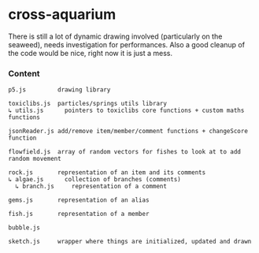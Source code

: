# cross-aquarium

There is still a lot of dynamic drawing involved (particularly on the seaweed), needs investigation for performances. Also a good cleanup of the code would be nice, right now it is just a mess.

### Content
```
p5.js         drawing library

toxiclibs.js  particles/springs utils library
↳ utils.js      pointers to toxiclibs core functions + custom maths functions
```

```
jsonReader.js add/remove item/member/comment functions + changeScore function

flowfield.js  array of random vectors for fishes to look at to add random movement

rock.js       representation of an item and its comments
↳ algae.js      collection of branches (comments)
  ↳ branch.js     representation of a comment
  
gems.js       representation of an alias
  
fish.js       representation of a member

bubble.js     

sketch.js     wrapper where things are initialized, updated and drawn
```
